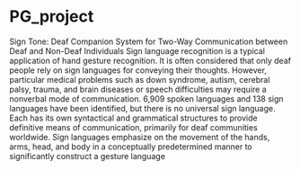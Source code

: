 # PG_project
Sign Tone: Deaf Companion System for Two-Way Communication between Deaf and Non-Deaf Individuals
Sign language recognition is a typical application of hand gesture recognition. It is often considered that only deaf people rely on sign languages for conveying their thoughts. However, particular medical problems such as down syndrome, autism, cerebral palsy, trauma, and brain diseases or speech difficulties may require a nonverbal mode of communication. 6,909 spoken languages and 138 sign languages have been identified, but there is no universal sign language. Each has its own syntactical and grammatical structures to provide definitive means of communication, primarily for deaf communities worldwide. Sign languages emphasize on the movement of the hands, arms, head, and body in a conceptually predetermined manner to significantly construct a gesture language
